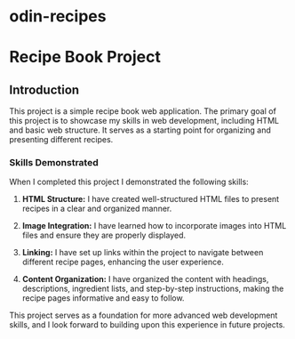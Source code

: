 # odin-recipes
# Recipe Book Project

## Introduction

This project is a simple recipe book web application. The primary goal of this project is to showcase my skills in web development, including HTML and basic web structure. It serves as a starting point for organizing and presenting different recipes. 

### Skills Demonstrated

When I completed this project I demonstrated the following skills:

1. **HTML Structure:** I have created well-structured HTML files to present recipes in a clear and organized manner.

2. **Image Integration:** I have learned how to incorporate images into HTML files and ensure they are properly displayed.

3. **Linking:** I have set up links within the project to navigate between different recipe pages, enhancing the user experience.

4. **Content Organization:** I have organized the content with headings, descriptions, ingredient lists, and step-by-step instructions, making the recipe pages informative and easy to follow.

This project serves as a foundation for more advanced web development skills, and I look forward to building upon this experience in future projects.
